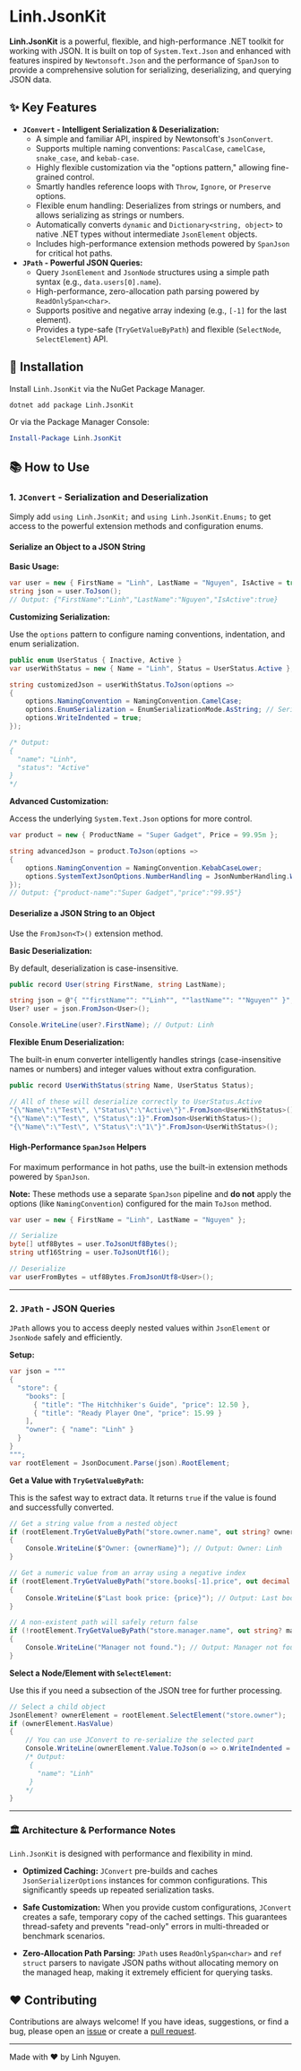 # Linh.JsonKit

**Linh.JsonKit** is a powerful, flexible, and high-performance .NET toolkit for working with JSON. It is built on top of `System.Text.Json` and enhanced with features inspired by `Newtonsoft.Json` and the performance of `SpanJson` to provide a comprehensive solution for serializing, deserializing, and querying JSON data.

## ✨ Key Features

-   **`JConvert` - Intelligent Serialization & Deserialization:**
    -   A simple and familiar API, inspired by Newtonsoft's `JsonConvert`.
    -   Supports multiple naming conventions: `PascalCase`, `camelCase`, `snake_case`, and `kebab-case`.
    -   Highly flexible customization via the "options pattern," allowing fine-grained control.
    -   Smartly handles reference loops with `Throw`, `Ignore`, or `Preserve` options.
    -   Flexible enum handling: Deserializes from strings or numbers, and allows serializing as strings or numbers.
    -   Automatically converts `dynamic` and `Dictionary<string, object>` to native .NET types without intermediate `JsonElement` objects.
    -   Includes high-performance extension methods powered by `SpanJson` for critical hot paths.
-   **`JPath` - Powerful JSON Queries:**
    -   Query `JsonElement` and `JsonNode` structures using a simple path syntax (e.g., `data.users[0].name`).
    -   High-performance, zero-allocation path parsing powered by `ReadOnlySpan<char>`.
    -   Supports positive and negative array indexing (e.g., `[-1]` for the last element).
    -   Provides a type-safe (`TryGetValueByPath`) and flexible (`SelectNode`, `SelectElement`) API.

## 🚀 Installation

Install `Linh.JsonKit` via the NuGet Package Manager.

```shell
dotnet add package Linh.JsonKit
```

Or via the Package Manager Console:

```powershell
Install-Package Linh.JsonKit
```

## 📚 How to Use

### 1. `JConvert` - Serialization and Deserialization

Simply add `using Linh.JsonKit;` and `using Linh.JsonKit.Enums;` to get access to the powerful extension methods and configuration enums.

#### Serialize an Object to a JSON String

**Basic Usage:**

```csharp
var user = new { FirstName = "Linh", LastName = "Nguyen", IsActive = true };
string json = user.ToJson();
// Output: {"FirstName":"Linh","LastName":"Nguyen","IsActive":true}
```

**Customizing Serialization:**

Use the `options` pattern to configure naming conventions, indentation, and enum serialization.

```csharp
public enum UserStatus { Inactive, Active }
var userWithStatus = new { Name = "Linh", Status = UserStatus.Active };

string customizedJson = userWithStatus.ToJson(options =>
{
    options.NamingConvention = NamingConvention.CamelCase;
    options.EnumSerialization = EnumSerializationMode.AsString; // Serialize enum as "Active"
    options.WriteIndented = true;
});

/* Output:
{
  "name": "Linh",
  "status": "Active"
}
*/
```

**Advanced Customization:**

Access the underlying `System.Text.Json` options for more control.

```csharp
var product = new { ProductName = "Super Gadget", Price = 99.95m };

string advancedJson = product.ToJson(options =>
{
    options.NamingConvention = NamingConvention.KebabCaseLower;
    options.SystemTextJsonOptions.NumberHandling = JsonNumberHandling.WriteAsString;
});
// Output: {"product-name":"Super Gadget","price":"99.95"}
```

#### Deserialize a JSON String to an Object

Use the `FromJson<T>()` extension method.

**Basic Deserialization:**

By default, deserialization is case-insensitive.

```csharp
public record User(string FirstName, string LastName);

string json = @"{ ""firstName"": ""Linh"", ""lastName"": ""Nguyen"" }";
User? user = json.FromJson<User>();

Console.WriteLine(user?.FirstName); // Output: Linh
```

**Flexible Enum Deserialization:**

The built-in enum converter intelligently handles strings (case-insensitive names or numbers) and integer values without extra configuration.

```csharp
public record UserWithStatus(string Name, UserStatus Status);

// All of these will deserialize correctly to UserStatus.Active
"{\"Name\":\"Test\", \"Status\":\"Active\"}".FromJson<UserWithStatus>();
"{\"Name\":\"Test\", \"Status\":1}".FromJson<UserWithStatus>();
"{\"Name\":\"Test\", \"Status\":\"1\"}".FromJson<UserWithStatus>();
```

#### High-Performance `SpanJson` Helpers

For maximum performance in hot paths, use the built-in extension methods powered by `SpanJson`.

**Note:** These methods use a separate `SpanJson` pipeline and **do not** apply the options (like `NamingConvention`) configured for the main `ToJson` method.

```csharp
var user = new { FirstName = "Linh", LastName = "Nguyen" };

// Serialize
byte[] utf8Bytes = user.ToJsonUtf8Bytes();
string utf16String = user.ToJsonUtf16();

// Deserialize
var userFromBytes = utf8Bytes.FromJsonUtf8<User>();
```

---

### 2. `JPath` - JSON Queries

`JPath` allows you to access deeply nested values within `JsonElement` or `JsonNode` safely and efficiently.

**Setup:**

```csharp
var json = """
{
  "store": {
    "books": [
      { "title": "The Hitchhiker's Guide", "price": 12.50 },
      { "title": "Ready Player One", "price": 15.99 }
    ],
    "owner": { "name": "Linh" }
  }
}
""";
var rootElement = JsonDocument.Parse(json).RootElement;
```

**Get a Value with `TryGetValueByPath`:**

This is the safest way to extract data. It returns `true` if the value is found and successfully converted.

```csharp
// Get a string value from a nested object
if (rootElement.TryGetValueByPath("store.owner.name", out string? ownerName))
{
    Console.WriteLine($"Owner: {ownerName}"); // Output: Owner: Linh
}

// Get a numeric value from an array using a negative index
if (rootElement.TryGetValueByPath("store.books[-1].price", out decimal price))
{
    Console.WriteLine($"Last book price: {price}"); // Output: Last book price: 15.99
}

// A non-existent path will safely return false
if (!rootElement.TryGetValueByPath("store.manager.name", out string? managerName))
{
    Console.WriteLine("Manager not found."); // Output: Manager not found.
}
```

**Select a Node/Element with `SelectElement`:**

Use this if you need a subsection of the JSON tree for further processing.

```csharp
// Select a child object
JsonElement? ownerElement = rootElement.SelectElement("store.owner");
if (ownerElement.HasValue)
{
    // You can use JConvert to re-serialize the selected part
    Console.WriteLine(ownerElement.Value.ToJson(o => o.WriteIndented = true));
    /* Output:
     {
       "name": "Linh"
     }
    */
}
```

---

### 🏛️ Architecture & Performance Notes

`Linh.JsonKit` is designed with performance and flexibility in mind.

-   **Optimized Caching:** `JConvert` pre-builds and caches `JsonSerializerOptions` instances for common configurations. This significantly speeds up repeated serialization tasks.

-   **Safe Customization:** When you provide custom configurations, `JConvert` creates a safe, temporary copy of the cached settings. This guarantees thread-safety and prevents "read-only" errors in multi-threaded or benchmark scenarios.

-   **Zero-Allocation Path Parsing:** `JPath` uses `ReadOnlySpan<char>` and `ref struct` parsers to navigate JSON paths without allocating memory on the managed heap, making it extremely efficient for querying tasks.

## ❤️ Contributing

Contributions are always welcome! If you have ideas, suggestions, or find a bug, please open an [issue](https://github.com/linhnq0520/Linh.JsonKit/issues) or create a [pull request](https://github.com/linhnq0520/Linh.JsonKit/pulls).

---
Made with ❤️ by Linh Nguyen.